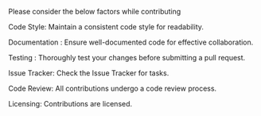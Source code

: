 Please consider the below factors while contributing

Code Style:
Maintain a consistent code style for readability.

Documentation :
Ensure well-documented code for effective collaboration.

Testing :
Thoroughly test your changes before submitting a pull request.

Issue Tracker:
Check the Issue Tracker for tasks.

Code Review:
All contributions undergo a code review process.

Licensing:
Contributions are licensed.
